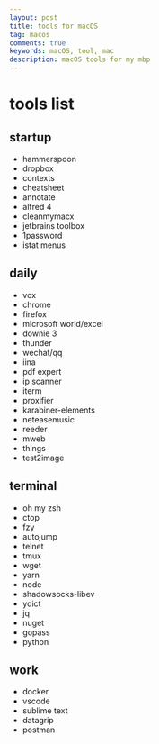 ```yaml
---
layout: post
title: tools for macOS
tag: macos
comments: true
keywords: macOS, tool, mac
description: macOS tools for my mbp
---
```



# tools list

## startup
* hammerspoon
* dropbox
* contexts
* cheatsheet
* annotate
* alfred 4
* cleanmymacx
* jetbrains toolbox
* 1password
* istat menus

## daily
* vox
* chrome
* firefox
* microsoft world/excel
* downie 3
* thunder
* wechat/qq
* iina
* pdf expert
* ip scanner
* iterm
* proxifier
* karabiner-elements
* neteasemusic
* reeder
* mweb
* things
* test2image


## terminal
* oh my zsh
* ctop 
* fzy
* autojump
* telnet
* tmux
* wget
* yarn
* node
* shadowsocks-libev
* ydict
* jq
* nuget
* gopass
* python

## work
* docker
* vscode
* sublime text
* datagrip
* postman
